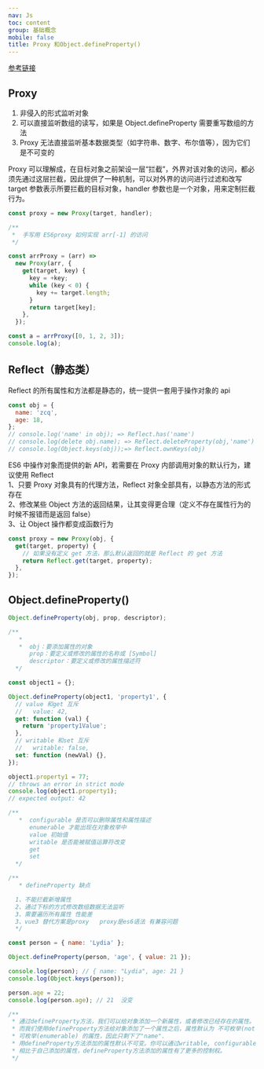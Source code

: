 ```yaml
---
nav: Js
toc: content
group: 基础概念
mobile: false
title: Proxy 和Object.defineProperty()
---
```


<a href="https://juejin.cn/post/7069397770766909476" target="_blank">参考链接</a>

## Proxy

1. 非侵入的形式监听对象
2. 可以直接监听数组的读写，如果是 Object.defineProperty 需要重写数组的方法
3. Proxy 无法直接监听基本数据类型（如字符串、数字、布尔值等），因为它们是不可变的

Proxy 可以理解成，在目标对象之前架设一层“拦截”，外界对该对象的访问，都必须先通过这层拦截，因此提供了一种机制，可以对外界的访问进行过滤和改写 target 参数表示所要拦截的目标对象，handler 参数也是一个对象，用来定制拦截行为。

```js
const proxy = new Proxy(target, handler);

/**
 *  手写用 ES6proxy 如何实现 arr[-1] 的访问
 */

const arrProxy = (arr) =>
  new Proxy(arr, {
    get(target, key) {
      key = +key;
      while (key < 0) {
        key += target.length;
      }
      return target[key];
    },
  });

const a = arrProxy([0, 1, 2, 3]);
console.log(a);
```

## Reflect（静态类）

Reflect 的所有属性和方法都是静态的，统一提供一套用于操作对象的 api

```js
const obj = {
  name: 'zcq',
  age: 18,
};
// console.log('name' in obj); => Reflect.has('name')
// console.log(delete obj.name); => Reflect.deleteProperty(obj,'name')
// console.log(Object.keys(obj));=> Reflect.ownKeys(obj)
```

ES6 中操作对象而提供的新 API，若需要在 Proxy 内部调用对象的默认行为，建议使用 Reflect  
1、只要 Proxy 对象具有的代理方法，Reflect 对象全部具有，以静态方法的形式存在  
2、修改某些 Object 方法的返回结果，让其变得更合理（定义不存在属性行为的时候不报错而是返回 false）  
3、让 Object 操作都变成函数行为

```js
const proxy = new Proxy(obj, {
  get(target, property) {
    // 如果没有定义 get 方法，那么默认返回的就是 Reflect 的 get 方法
    return Reflect.get(target, property);
  },
});
```

## Object.defineProperty()

```js
Object.defineProperty(obj, prop, descriptor);

/**
   * 
   *  obj：要添加属性的对象
      prop：要定义或修改的属性的名称或 [Symbol]
      descriptor：要定义或修改的属性描述符
  */

const object1 = {};

Object.defineProperty(object1, 'property1', {
  // value 和get 互斥
  //   value: 42,
  get: function (val) {
    return 'property1Value';
  },
  // writable 和set 互斥
  //   writable: false,
  set: function (newVal) {},
});

object1.property1 = 77;
// throws an error in strict mode
console.log(object1.property1);
// expected output: 42

/**
   *  configurable 是否可以删除属性和属性描述
      enumerable 才能出现在对象枚举中
      value 初始值
      writable 是否能被赋值运算符改变
      get
      set
  */

/**
   * defineProperty 缺点

  1、不能拦截新增属性
  2、通过下标的方式修改数组数据无法监听
  3、需要遍历所有属性 性能差
  3、vue3 替代方案是proxy   proxy是es6语法 有兼容问题
  */

const person = { name: 'Lydia' };

Object.defineProperty(person, 'age', { value: 21 });

console.log(person); // { name: "Lydia", age: 21 }
console.log(Object.keys(person));

person.age = 22;
console.log(person.age); // 21  没变

/**
 * 通过defineProperty方法，我们可以给对象添加一个新属性，或者修改已经存在的属性。
 * 而我们使用defineProperty方法给对象添加了一个属性之后，属性默认为 不可枚举(not enumerable). Object.keys方法仅返回对象中
 * 可枚举(enumerable) 的属性，因此只剩下了"name".
 * 用defineProperty方法添加的属性默认不可变。你可以通过writable, configurable 和 enumerable属性来改变这一行为。这样的话，
 * 相比于自己添加的属性，defineProperty方法添加的属性有了更多的控制权。
 */
```
